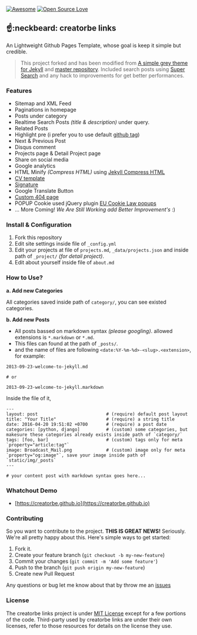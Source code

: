 
[![Awesome](https://creatorbe.github.io)](https://github.com/sindresorhus/awesome)
[![Open Source Love](https://creatorbe.github.io)](https://github.com/ellerbrock/open-source-badge/)

:point_up::neckbeard: creatorbe links
---

An Lightweight Github Pages Template, whose goal is keep it simple but credible.

> This project forked and has been modified from [A simple grey theme for Jekyll](https://github.com/liamsymonds/simplygrey-jekyll) and [master repository](https://github.com/agusmakmun/agusmakmun.github.io).
> Included search posts using [Super Search](https://github.com/chinchang/super-search) and any hack to improvements for get better performances.


### Features

* Sitemap and XML Feed
* Paginations in homepage
* Posts under category
* Realtime Search Posts _(title & description)_ under query.
* Related Posts
* Highlight pre (i prefer you to use default [github tag](https://help.github.com/articles/creating-and-highlighting-code-blocks/))
* Next & Previous Post
* Disqus comment
* Projects page & Detail Project page
* Share on social media
* Google analytics
* HTML Minify _(Compress HTML)_ using [Jekyll Compress HTML](https://github.com/penibelst/jekyll-compress-html)
* [CV template](https://github.com/creatorbe/creatorbe.github.io/blob/master/cv.html)
* [Signature](https://github.com/creatorbe/creatorbe.github.io/blob/master/_includes/signature.html)
* Google Translate Button
* [Custom 404 page](https://github.com/creatorbe/creatorbe.github.io/blob/master/404.html)
* POPUP Cookie used jQuery plugin [EU Cookie Law popups](https://github.com/wimagguc/jquery-eu-cookie-law-popup)
* ... More Coming! *We Are Still Working add Better Improvement's* :)


### Install & Configuration

1. Fork this repository
2. Edit site settings inside file of `_config.yml`
3. Edit your projects at file of `projects.md`, `_data/projects.json` and inside path of `_project/` _(for detail project)_.
4. Edit about yourself inside file of `about.md`


### How to Use?

**a. Add new Categories**

All categories saved inside path of `category/`, you can see existed categories.

**b. Add new Posts**

* All posts bassed on markdown syntax _(please googling)_. allowed extensions is `*.markdown` or `*.md`.
* This files can found at the path of `_posts/`.
* and the name of files are following `<date:%Y-%m-%d>-<slug>.<extension>`, for example:

```
2013-09-23-welcome-to-jekyll.md

# or

2013-09-23-welcome-to-jekyll.markdown
```

Inside the file of it,

```
---
layout: post                          # (require) default post layout
title: "Your Title"                   # (require) a string title
date: 2016-04-20 19:51:02 +0700       # (require) a post date
categories: [python, django]          # (custom) some categories, but makesure these categories already exists inside path of `category/`
tags: [foo, bar]                      # (custom) tags only for meta `property="article:tag"`
image: Broadcast_Mail.png             # (custom) image only for meta `property="og:image"`, save your image inside path of `static/img/_posts`
---

# your content post with markdown syntax goes here...
```


### Whatchout Demo
* [https://creatorbe.github.io](https://creatorbe.github.io)


### Contributing

So you want to contribute to the project. **THIS IS GREAT NEWS!**  Seriously. We're
all pretty happy about this. Here's simple ways to get started:

1. Fork it.
2. Create your feature branch (`git checkout -b my-new-feature`)
3. Commit your changes (`git commit -m 'Add some feature'`)
4. Push to the branch (`git push origin my-new-feature`)
5. Create new Pull Request

Any questions or bug let me know about that by throw me an [issues](https://github.com/creatorbe/creatorbe.github.io/issues)


### License

The creatorbe links project is under [MIT License](https://github.com/creatorbe/creatorbe.github.io/blob/master/LICENSE) except for a few portions of the code. Third-party used by creatorbe links are under their own licenses, refer to those resources for details on the license they use.

